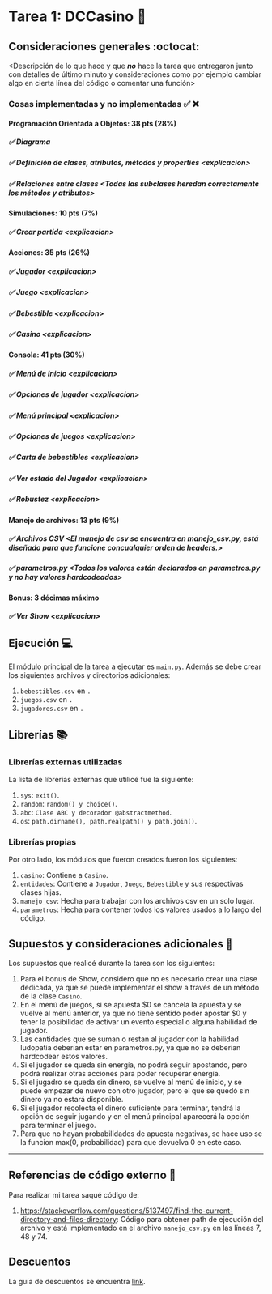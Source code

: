 # Tarea 1: DCCasino :school_satchel:

## Consideraciones generales :octocat:

<Descripción de lo que hace y que **_no_** hace la tarea que entregaron junto
con detalles de último minuto y consideraciones como por ejemplo cambiar algo
en cierta línea del código o comentar una función>

### Cosas implementadas y no implementadas :white_check_mark: :x:

#### Programación Orientada a Objetos: 38 pts (28%)
##### ✅  Diagrama <Se encuentra en un archivo llamado diagrama.jpeg>
##### ✅ Definición de clases, atributos, métodos y properties <explicacion\>
##### ✅ Relaciones entre clases <Todas las subclases heredan correctamente los métodos y atributos>
#### Simulaciones: 10 pts (7%)
##### ✅ Crear partida <explicacion\>
#### Acciones: 35 pts (26%)
##### ✅ Jugador <explicacion\>
##### ✅ Juego <explicacion\>
##### ✅ Bebestible <explicacion\>
##### ✅ Casino <explicacion\>
#### Consola: 41 pts (30%)
##### ✅ Menú de Inicio <explicacion\>
##### ✅ Opciones de jugador <explicacion\>
##### ✅ Menú principal <explicacion\>
##### ✅ Opciones de juegos <explicacion\>
##### ✅ Carta de bebestibles <explicacion\>
##### ✅ Ver estado del Jugador <explicacion\>
##### ✅ Robustez <explicacion\>
#### Manejo de archivos: 13 pts (9%)
##### ✅ Archivos CSV  <El manejo de csv se encuentra en manejo_csv.py, está diseñado para que funcione concualquier orden de headers.>
##### ✅ parametros.py <Todos los valores están declarados en parametros.py y no hay valores hardcodeados>
#### Bonus: 3 décimas máximo
##### ✅ Ver Show <explicacion\>


## Ejecución :computer:
El módulo principal de la tarea a ejecutar es  ```main.py```. Además se debe crear los siguientes archivos y directorios adicionales:
1. ```bebestibles.csv``` en ```.```
2. ```juegos.csv``` en ```.```
3. ```jugadores.csv``` en ```.```

## Librerías :books:
### Librerías externas utilizadas
La lista de librerías externas que utilicé fue la siguiente:

1. ```sys```: ```exit()```.
2. ```random```: ```random() y choice()```.
3. ```abc```: ```Clase ABC y decorador @abstractmethod```.
4. ```os```: ```path.dirname(), path.realpath() y path.join()```.

### Librerías propias
Por otro lado, los módulos que fueron creados fueron los siguientes:

1. ```casino```: Contiene a ```Casino```.
2. ```entidades```: Contiene a ```Jugador```, ```Juego```, ```Bebestible``` y sus respectivas clases hijas.
3. ```manejo_csv```: Hecha para trabajar con los archivos csv en un solo lugar.
4. ```parametros```: Hecha para contener todos los valores usados a lo largo del código.

## Supuestos y consideraciones adicionales :thinking:
Los supuestos que realicé durante la tarea son los siguientes:

1. Para el bonus de Show, considero que no es necesario crear una clase dedicada, ya que se puede implementar el show a través de un método de la clase ```Casino```.
2. En el menú de juegos, si se apuesta $0 se cancela la apuesta y se vuelve al menú anterior, ya que no tiene sentido poder apostar $0 y tener la posibilidad de activar un evento especial o alguna habilidad de jugador.
3. Las cantidades que se suman o restan al jugador con la habilidad ludopatia deberían estar en parametros.py, ya que no se deberían hardcodear estos valores.
4. Si el jugador se queda sin energía, no podrá seguir apostando, pero podrá realizar otras acciones para poder recuperar energía.
5. Si el jugadro se queda sin dinero, se vuelve al menú de inicio, y se puede empezar de nuevo con otro jugador, pero el que se quedó sin dinero ya no estará disponible.
6. Si el jugador recolecta el dinero suficiente para terminar, tendrá la opción de seguir jugando y en el menú principal aparecerá la opción para terminar el juego.
7. Para que no hayan probabilidades de apuesta negativas, se hace uso se la funcion max(0, probabilidad) para que devuelva 0 en este caso.

-------

## Referencias de código externo :book:

Para realizar mi tarea saqué código de:
1. https://stackoverflow.com/questions/5137497/find-the-current-directory-and-files-directory: Código para obtener path de ejecución del archivo y está implementado en el archivo ```manejo_csv.py``` en las líneas 7, 48 y 74.


## Descuentos
La guía de descuentos se encuentra [link](https://github.com/IIC2233/syllabus/blob/main/Tareas/Descuentos.md).
